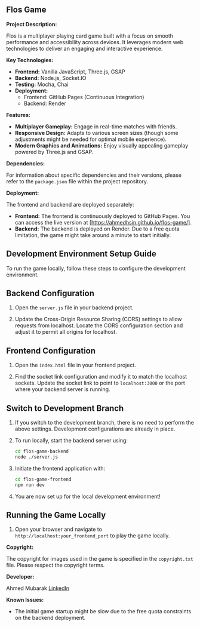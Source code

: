 

## Flos Game

**Project Description:**

Flos is a multiplayer playing card game built with a focus on smooth performance and accessibility across devices. It leverages modern web technologies to deliver an engaging and interactive experience.


**Key Technologies:**

-   **Frontend:**  Vanilla JavaScript, Three.js, GSAP
-   **Backend:**  Node.js, Socket.IO
-   **Testing:**  Mocha, Chai
-   **Deployment:**
    -   Frontend: GitHub Pages (Continuous Integration)
    -   Backend: Render

**Features:**

-   **Multiplayer Gameplay:**  Engage in real-time matches with friends.
-   **Responsive Design:**  Adapts to various screen sizes (though some adjustments might be needed for optimal mobile experience).
-   **Modern Graphics and Animations:**  Enjoy visually appealing gameplay powered by Three.js and GSAP.


**Dependencies:**

For information about specific dependencies and their versions, please refer to the `package.json` file within the project repository.


**Deployment:**

The frontend and backend are deployed separately:

-   **Frontend:**  The frontend is continuously deployed to GitHub Pages. You can access the live version at [https://ahmedhsin.github.io/flos-game/].
-   **Backend:**  The backend is deployed on Render. Due to a free quota limitation, the game might take around a minute to start initially.



## Development Environment Setup Guide

To run the game locally, follow these steps to configure the development environment.

## Backend Configuration

1. Open the `server.js` file in your backend project.

2. Update the Cross-Origin Resource Sharing (CORS) settings to allow requests from localhost. Locate the CORS configuration section and adjust it to permit all origins for localhost.

## Frontend Configuration

1. Open the `index.html` file in your frontend project.

2. Find the socket link configuration and modify it to match the localhost sockets. Update the socket link to point to `localhost:3000` or the port where your backend server is running.

## Switch to Development Branch

1. If you switch to the development branch, there is no need to perform the above settings. Development configurations are already in place.

2. To run locally, start the backend server using:

    ```bash
    cd flos-game-backend
    node ./server.js
    ```

3. Initiate the frontend application with:

    ```bash
    cd flos-game-frontend
    npm run dev
    ```

4. You are now set up for the local development environment!

## Running the Game Locally

1. Open your browser and navigate to `http://localhost:your_frontend_port` to play the game locally.


**Copyright:**

The copyright for images used in the game is specified in the `copyright.txt` file. Please respect the copyright terms.


**Developer:**

Ahmed Mubarak [LinkedIn](https://www.linkedin.com/in/ahmedhsin/)

**Known Issues:**

-   The initial game startup might be slow due to the free quota constraints on the backend deployment.

